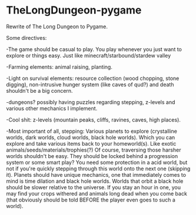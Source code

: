 # TheLongDungeon-pygame
Rewrite of The Long Dungeon to Pygame.

Some directives:

-The game should be casual to play. You play whenever you just want to explore or things easy. Just like minecraft/starbound/stardew valley

-Farming elements: animal raising, planting.

-Light on survival elements: resource collection (wood chopping, stone digging), non-intrusive hunger system (like caves of qud?) and death shouldn't be a big concern.

-dungeons? possibly having puzzles regarding stepping, z-levels and various other mechanics I implement.  

-Cool shit: z-levels (mountain peaks, cliffs, ravines, caves, high places).

-Most important of all, stepping: Various planets to explore (crystalline worlds, dark worlds, cloud worlds, black hole worlds).
  Which you can explore and take various items back to your homeworld(s). Like exotic animals/seeds/materials/trophies(?)
  Of course, traversing those harsher worlds shouldn't be easy. They should be locked behind a progression system or some smart play?
  You need some protection in a acid world, but not if you're quickly stepping through this world onto the next one (skipping it).
  Planets should have unique mechanics, one that immediately comes to mind is time dilation and black hole worlds.
  Worlds that orbit a black hole should be slower relative to the universe. If you stay an hour in one, you may find your crops withered and animals long dead        when you come back (that obviously should be told BEFORE the player even goes to such a world). 
